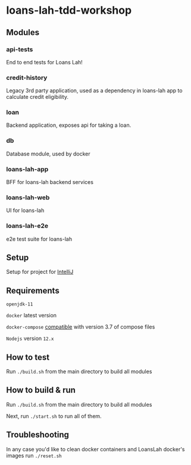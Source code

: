 # loans-lah-tdd-workshop

## Modules
### api-tests
End to end tests for Loans Lah!

### credit-history
Legacy 3rd party application, used as a dependency in loans-lah app to calculate credit eligibility.

### loan
Backend application, exposes api for taking a loan.

### db
Database module, used by docker

### loans-lah-app 
BFF for loans-lah backend services

### loans-lah-web
UI for loans-lah

### loans-lah-e2e
e2e test suite for loans-lah

## Setup
Setup for project for [IntelliJ](https://github.com/ThoughtWorksInc/loans-lah-tdd-workshop/blob/master/doc/SETUP.md)

## Requirements
`openjdk-11`

`docker` latest version

`docker-compose` [compatible](https://docs.docker.com/compose/compose-file/) with version 3.7 of compose files

`Nodejs` version `12.x`

## How to test
Run `./build.sh` from the main directory to build all modules

## How to build & run
Run `./build.sh` from the main directory to build all modules

Next, run `./start.sh` to run all of them.

## Troubleshooting
In any case you'd like to clean docker containers and LoansLah docker's images run `./reset.sh`
